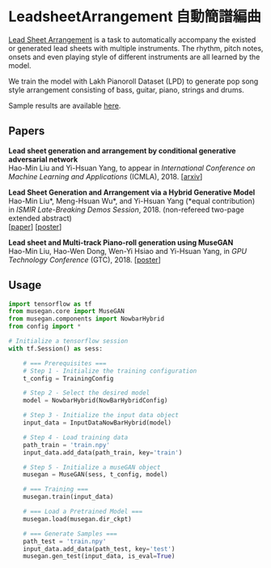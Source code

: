 # LeadsheetArrangement 自動簡譜編曲
[Lead Sheet Arrangement](https://liuhaumin.github.io/LeadsheetArrangement/) is a task to automatically accompany the existed or generated lead sheets with multiple instruments. The rhythm, pitch notes, onsets and even playing style of different instruments are all learned by the model. 

We train the model with Lakh Pianoroll Dataset (LPD) to generate pop song style arrangement consisting of bass, guitar, piano, strings and drums.

Sample results are available
[here](https://liuhaumin.github.io/LeadsheetArrangement/results).

## Papers

__Lead sheet generation and arrangement by conditional generative adversarial network__<br>
Hao-Min Liu and Yi-Hsuan Yang,
to appear in *International Conference on Machine Learning and Applications* (ICMLA), 2018.
[[arxiv](https://arxiv.org/abs/1807.11161)]

__Lead Sheet Generation and Arrangement via a Hybrid Generative Model__<br>
Hao-Min Liu\*, Meng-Hsuan Wu\*, and Yi-Hsuan Yang
(\*equal contribution)<br>
in _ISMIR Late-Breaking Demos Session_, 2018.
(non-refereed two-page extended abstract)<br>
[[paper](https://liuhaumin.github.io/LeadsheetArrangement/pdf/ismir2018leadsheetarrangement.pdf)]
[[poster](https://liuhaumin.github.io/LeadsheetArrangement/pdf/ismir-lbd-poster_A0_final.pdf)]

__Lead sheet and Multi-track Piano-roll generation using MuseGAN__<br>
Hao-Min Liu, Hao-Wen Dong, Wen-Yi Hsiao and Yi-Hsuan Yang,
in *GPU Technology Conference* (GTC), 2018.
[[poster](https://liuhaumin.github.io/LeadsheetArrangement/pdf/GTC_poster_HaoMin.pdf)]

## Usage

```python
import tensorflow as tf
from musegan.core import MuseGAN
from musegan.components import NowbarHybrid
from config import *

# Initialize a tensorflow session
with tf.Session() as sess:

    # === Prerequisites ===
    # Step 1 - Initialize the training configuration
    t_config = TrainingConfig

    # Step 2 - Select the desired model
    model = NowbarHybrid(NowBarHybridConfig)

    # Step 3 - Initialize the input data object
    input_data = InputDataNowBarHybrid(model)

    # Step 4 - Load training data
    path_train = 'train.npy'
    input_data.add_data(path_train, key='train')

    # Step 5 - Initialize a museGAN object
    musegan = MuseGAN(sess, t_config, model)

    # === Training ===
    musegan.train(input_data)

    # === Load a Pretrained Model ===
    musegan.load(musegan.dir_ckpt)

    # === Generate Samples ===
    path_test = 'train.npy'
    input_data.add_data(path_test, key='test')
    musegan.gen_test(input_data, is_eval=True)
```
